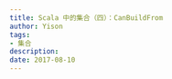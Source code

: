 ```yaml
---
title: Scala 中的集合（四）：CanBuildFrom
author: Yison
tags:
- 集合
description: 
date: 2017-08-10
---
```




